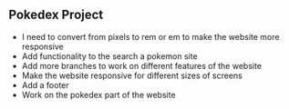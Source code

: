 ## Pokedex Project

- I need to convert from pixels to rem or em to make the website more responsive
- Add functionality to the search a pokemon site
- Add more branches to work on different features of the website
- Make the website responsive for different sizes of screens
- Add a footer
- Work on the pokedex part of the website
